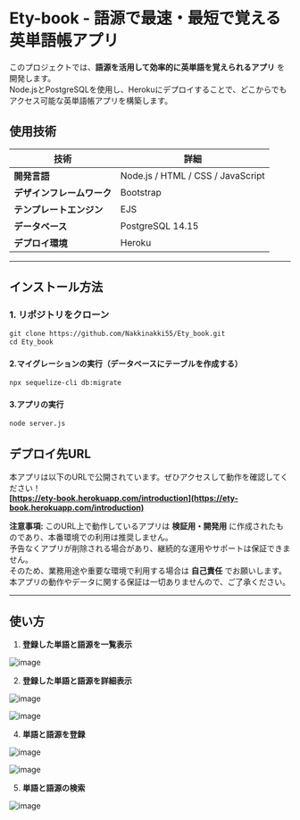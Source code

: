 # Ety-book - 語源で最速・最短で覚える英単語帳アプリ

このプロジェクトでは、**語源を活用して効率的に英単語を覚えられるアプリ** を開発します。  
Node.jsとPostgreSQLを使用し、Herokuにデプロイすることで、どこからでもアクセス可能な英単語帳アプリを構築します。

## 使用技術
| 技術 | 詳細 |
|------|------|
| **開発言語** | Node.js / HTML / CSS / JavaScript |
| **デザインフレームワーク** | Bootstrap |
| **テンプレートエンジン** | EJS |
| **データベース** | PostgreSQL 14.15 |
| **デプロイ環境** | Heroku |

---

## インストール方法
### 1. リポジトリをクローン
```txt
git clone https://github.com/Nakkinakki55/Ety_book.git
cd Ety_book
```

#### 2.マイグレーションの実行（データベースにテーブルを作成する）
```txt
npx sequelize-cli db:migrate
```

#### 3.アプリの実行
```txt
node server.js
```

## デプロイ先URL
本アプリは以下のURLで公開されています。ぜひアクセスして動作を確認してください！
<br>
**[https://ety-book.herokuapp.com/introduction](https://ety-book.herokuapp.com/introduction)**

**注意事項:**
このURL上で動作しているアプリは **検証用・開発用** に作成されたものであり、本番環境での利用は推奨しません。  
予告なくアプリが削除される場合があり、継続的な運用やサポートは保証できません。  
そのため、業務用途や重要な環境で利用する場合は **自己責任** でお願いします。  
本アプリの動作やデータに関する保証は一切ありませんので、ご了承ください。

---

## 使い方
1. **登録した単語と語源を一覧表示**

![image](https://github.com/user-attachments/assets/abbcfb29-a0a4-45ff-8a13-755c0c3aed14)

2. **登録した単語と語源を詳細表示**

![image](https://github.com/user-attachments/assets/8466e7bc-0e42-4776-89ef-7e5ecb79e68a)

![image](https://github.com/user-attachments/assets/1b129b23-3704-4823-a6fb-e568a06e70a4)

4. **単語と語源を登録**

![image](https://github.com/user-attachments/assets/cc1cc5f1-7557-40f0-82f7-fd56e190104b)

![image](https://github.com/user-attachments/assets/0e523ff7-ef51-4d28-a927-9f917d81138f)

5. **単語と語源の検索**

![image](https://github.com/user-attachments/assets/5458c6f0-d788-425f-88c1-ae2e0e31f7e6)

